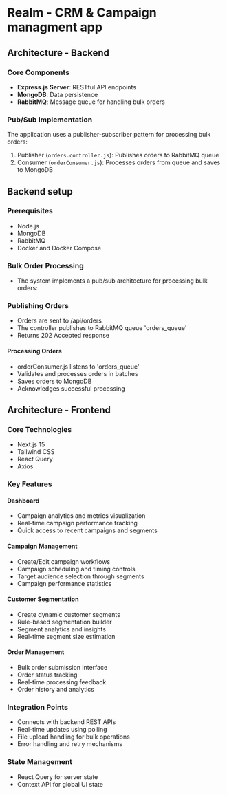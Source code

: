 # Realm - CRM & Campaign managment app

## Architecture - Backend

### Core Components

- **Express.js Server**: RESTful API endpoints
- **MongoDB**: Data persistence
- **RabbitMQ**: Message queue for handling bulk orders

### Pub/Sub Implementation

The application uses a publisher-subscriber pattern for processing bulk orders:

1. Publisher (`orders.controller.js`): Publishes orders to RabbitMQ queue
2. Consumer (`orderConsumer.js`): Processes orders from queue and saves to MongoDB

## Backend setup

### Prerequisites

- Node.js
- MongoDB
- RabbitMQ
- Docker and Docker Compose

### Bulk Order Processing

- The system implements a pub/sub architecture for processing bulk orders:

### Publishing Orders

- Orders are sent to /api/orders
- The controller publishes to RabbitMQ queue 'orders_queue'
- Returns 202 Accepted response

#### Processing Orders

- orderConsumer.js listens to 'orders_queue'
- Validates and processes orders in batches
- Saves orders to MongoDB
- Acknowledges successful processing

## Architecture - Frontend

### Core Technologies

- Next.js 15
- Tailwind CSS
- React Query
- Axios

### Key Features

#### Dashboard

- Campaign analytics and metrics visualization
- Real-time campaign performance tracking
- Quick access to recent campaigns and segments

#### Campaign Management

- Create/Edit campaign workflows
- Campaign scheduling and timing controls
- Target audience selection through segments
- Campaign performance statistics

#### Customer Segmentation

- Create dynamic customer segments
- Rule-based segmentation builder
- Segment analytics and insights
- Real-time segment size estimation

#### Order Management

- Bulk order submission interface
- Order status tracking
- Real-time processing feedback
- Order history and analytics

### Integration Points

- Connects with backend REST APIs
- Real-time updates using polling
- File upload handling for bulk operations
- Error handling and retry mechanisms

### State Management

- React Query for server state
- Context API for global UI state
